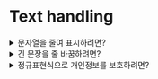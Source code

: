 # Text handling

<details>  
<summary>문자열을 줄여 표시하려면?</summary>  
<div markdown="1"> 

---

**textwrap.shorten()**
- 문자열을 원하는 길이에 맞게 줄여 표시(...)할 때 사용하는 함수

```python
import textwrap

text = "Life is too short, you need python"
k_text = "인생은 짧으니 파이썬이 필요해"

shorten_text = textwrap.shorten(text, width=15)
shorten_k_text = textwrap.shorten(k_text, width=15)

print(text) # Life is too short, you need python
print(shorten_text) # Life is [...]
print(shorten_k_text) # 인생은 짧으니 [...]
```

- 매개변수 width : 전달한 길이만큼 문자열을 줄여 표시
- 문자열에 포함된 모든 연속 공백은 하나의 공백 문자로 둘어든다.
- [...] 역시 전체 길이에 포함되며, 문자열은 단어 단위로 길이에 맞게 줄어든다.
- 한글 1문자를 길이 2가 아닌 1로 계산한다는 점에 주의하자.

```python
shorten_text = textwrap.shorten(text, width=15, placeholder='...')
print(shorten_text) # Life is too...
```
- 매개변수 placeholder : [...]를 ...로 변경하고 싶을 때 사용
---
</div> 
</details>



<details>  
<summary>긴 문장을 줄 바꿈하려면?</summary>  
<div markdown="1"> 

---
**textwarp.warp()**
- 긴 문자열을 원하는 길이로 줄 바꿈(warpping)할 때 사용하는 함수

```python
long_text = "Life is too short, you need python. " * 10

'''
Life is too short, you need python. Life is too short, you need python. Life is too 
short, you need python. Life is too short, you need python. Life is too short, you need
python. Life is too short, you need python. Life is too short, you need python. Life is 
too short, you need python. Life is too short, you need python. Life is too short, you 
need python.
''' 
```
```python
import textwrap

long_text = "Life is too short, you need python. " * 10
line_text = textwrap.wrap(long_text, width=70)
'''
['Life is too short, you need python. Life is too short, you need', 'python. Life is too
 short, you need python. Life is too short, you', 'need python. Life is too short, you 
need python. Life is too short,', 'you need python. Life is too short, you need python. 
Life is too', 'short, you need python. Life is too short, you need python. Life is', 'too 
short, you need python.']
'''
```
- textwrap.warp() 함수는 긴 문자열을 width 길이만큼 자르고 이를 리스트로 만들어 반환
  - 단어 단위로 문자열을 자르므로 단어 중간이 끊어지지 않는다.

```python
print('\n'.join(line_text))
'''
Life is too short, you need python. Life is too short, you need
python. Life is too short, you need python. Life is too short, you
need python. Life is too short, you need python. Life is too short,
you need python. Life is too short, you need python. Life is too
short, you need python. Life is too short, you need python. Life is
too short, you need python.
'''
```
- 하나의 문자열로 표시하고자 할 때, join() 함수로 문자열 사이에 줄 바꿈 문자(\n)를 넣어 출력

```python
line_text = textwrap.fill(long_text, width=70)
print(line_text)
'''
Life is too short, you need python. Life is too short, you need
python. Life is too short, you need python. Life is too short, you
need python. Life is too short, you need python. Life is too short,
you need python. Life is too short, you need python. Life is too
short, you need python. Life is too short, you need python. Life is
too short, you need python.
'''
```
- **textwrap.fill()** 함수를 사용하면 위 과정을 한 번에 진행할 수 있다. 
---
</div> 
</details>



<details>  
<summary>정규표현식으로 개인정보를 보호하려면?</summary>  
<div markdown="1"> 

---
**정규표현식(regular expression)**
- 복잡한 문자열을 처리할 때 사용하는 기법

**Use. 주민등록번호 뒷자리 처리**
- 정규표현식을 사용하지 않았을 때
 ```python
def not_re(data):
    result = []
    for line in data.split('\n'):
        word_result = []
        for word in line.split(' '):
            if len(word) == 14 and word[:6].isdigit() and word[7:].isdigit():
                word = word[:6] + '-' + "*******"
            word_result.append(word)
        result.append(" ".join(word_result))

    print("\n".join(result))

data = """
홍길동의 주민번호는 800905-1049118 입니다. 
그리고 고길동의 주민번호는 700905-1059119 입니다.
그렇다면 누가 형님일까요?
"""

not_re(data)
```

- 정규표현식을 사용했을 때

```python
import re

def use_re(data):
    pat = re.compile("(\d{6})[-]\d{7}")
    print(pat.sub('\g<1>-*******', data))

data = """
홍길동의 주민번호는 800905-1049118 입니다. 
그리고 고길동의 주민번호는 700905-1059119 입니다.
그렇다면 누가 형님일까요?
"""

use_re(data)
```
- ```(\d{6})[-]\d{7}``` : 숫자6 + 붙임표(-) + 숫자7 (단, 숫자6은 괄호를 사용하여 그룹으로 지정했다.)
- ```\g<1>``` : 정규표현식과 일치하는 문자열 중 첫 번째 그룹을 의미한다.
- 정규표현식에서 그룹을 지정하려면 괄호로 묶으면 된다.
---

</div> 
</details>
